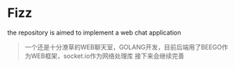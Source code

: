 # Fizz
the repository is aimed to implement a  web chat application
>一个还是十分潦草的WEB聊天室，GOLANG开发，目前后端用了BEEGO作为WEB框架，socket.io作为网络处理库
>接下来会继续完善
